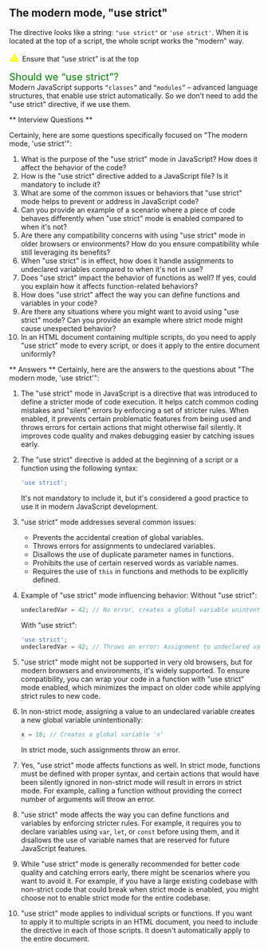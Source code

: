 ## The modern mode, "use strict"

 The directive looks like a string: ```"use strict"``` or ```'use strict'```. When it is located at the top of a script, the whole script works the “modern” way.

 <span style="color:yellow; font-size: 20px"> ⚠ </span> Ensure that “use strict” is at the top

<span style="color:green; font-size: 20px"> Should we “use strict”?  </span>  
Modern JavaScript supports ``“classes”`` and ``“modules”`` – advanced language structures, that enable use strict automatically. So we don’t need to add the "use strict" directive, if we use them.

** Interview Questions **

Certainly, here are some questions specifically focused on "The modern mode, 'use strict'":

1. What is the purpose of the "use strict" mode in JavaScript? How does it affect the behavior of the code?
2. How is the "use strict" directive added to a JavaScript file? Is it mandatory to include it?
3. What are some of the common issues or behaviors that "use strict" mode helps to prevent or address in JavaScript code?
4. Can you provide an example of a scenario where a piece of code behaves differently when "use strict" mode is enabled compared to when it's not?
5. Are there any compatibility concerns with using "use strict" mode in older browsers or environments? How do you ensure compatibility while still leveraging its benefits?
6. When "use strict" is in effect, how does it handle assignments to undeclared variables compared to when it's not in use?
7. Does "use strict" impact the behavior of functions as well? If yes, could you explain how it affects function-related behaviors?
8. How does "use strict" affect the way you can define functions and variables in your code?
9. Are there any situations where you might want to avoid using "use strict" mode? Can you provide an example where strict mode might cause unexpected behavior?
10. In an HTML document containing multiple scripts, do you need to apply "use strict" mode to every script, or does it apply to the entire document uniformly?


** Answers ** 
Certainly, here are the answers to the questions about "The modern mode, 'use strict'":

1. The "use strict" mode in JavaScript is a directive that was introduced to define a stricter mode of code execution. It helps catch common coding mistakes and "silent" errors by enforcing a set of stricter rules. When enabled, it prevents certain problematic features from being used and throws errors for certain actions that might otherwise fail silently. It improves code quality and makes debugging easier by catching issues early.

2. The "use strict" directive is added at the beginning of a script or a function using the following syntax:
   ```javascript
   'use strict';
   ```
   It's not mandatory to include it, but it's considered a good practice to use it in modern JavaScript development.

3. "use strict" mode addresses several common issues:
   - Prevents the accidental creation of global variables.
   - Throws errors for assignments to undeclared variables.
   - Disallows the use of duplicate parameter names in functions.
   - Prohibits the use of certain reserved words as variable names.
   - Requires the use of `this` in functions and methods to be explicitly defined.

4. Example of "use strict" mode influencing behavior:
   Without "use strict":
   ```javascript
   undeclaredVar = 42; // No error, creates a global variable unintentionally
   ```
   With "use strict":
   ```javascript
   'use strict';
   undeclaredVar = 42; // Throws an error: Assignment to undeclared variable
   ```

5. "use strict" mode might not be supported in very old browsers, but for modern browsers and environments, it's widely supported. To ensure compatibility, you can wrap your code in a function with "use strict" mode enabled, which minimizes the impact on older code while applying strict rules to new code.

6. In non-strict mode, assigning a value to an undeclared variable creates a new global variable unintentionally:
   ```javascript
   x = 10; // Creates a global variable 'x'
   ```
   In strict mode, such assignments throw an error.

7. Yes, "use strict" mode affects functions as well. In strict mode, functions must be defined with proper syntax, and certain actions that would have been silently ignored in non-strict mode will result in errors in strict mode. For example, calling a function without providing the correct number of arguments will throw an error.

8. "use strict" mode affects the way you can define functions and variables by enforcing stricter rules. For example, it requires you to declare variables using `var`, `let`, or `const` before using them, and it disallows the use of variable names that are reserved for future JavaScript features.

9. While "use strict" mode is generally recommended for better code quality and catching errors early, there might be scenarios where you want to avoid it. For example, if you have a large existing codebase with non-strict code that could break when strict mode is enabled, you might choose not to enable strict mode for the entire codebase.

10. "use strict" mode applies to individual scripts or functions. If you want to apply it to multiple scripts in an HTML document, you need to include the directive in each of those scripts. It doesn't automatically apply to the entire document.
